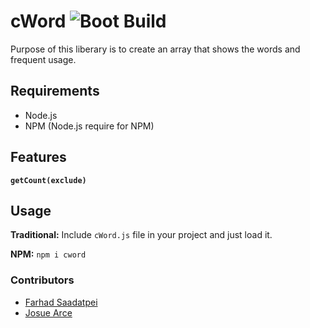 # cWord ![Boot Build](https://img.shields.io/badge/Build-0.0.1-green.svg)
Purpose of this liberary is to create an array that shows the words and frequent usage. 


## Requirements

* Node.js
* NPM (Node.js require for NPM) 

## Features
**`getCount(exclude)`**

## Usage
**Traditional:** Include `cWord.js` file in your project and just load it. 

**NPM:** `npm i cword`

### Contributors
- [Farhad Saadatpei](https://github.com/Farhadsaadatpei)
- [Josue Arce](https://github.com/Josuerc026)

